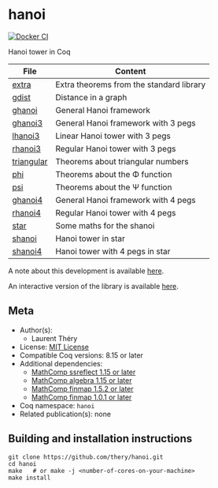 <!---
This file was generated from `meta.yml`, please do not edit manually.
Follow the instructions on https://github.com/coq-community/templates to regenerate.
--->
# hanoi

[![Docker CI][docker-action-shield]][docker-action-link]

[docker-action-shield]: https://github.com/thery/hanoi/workflows/Docker%20CI/badge.svg?branch=master
[docker-action-link]: https://github.com/thery/hanoi/actions?query=workflow:"Docker%20CI"




Hanoi tower in Coq


| File                              |  Content                                 | 
| --------------------------------- | -----------------------------------------| 
| [extra](./extra.v)                | Extra theorems from the standard library |
| [gdist](./gdist.v)                | Distance in a graph                      |
| [ghanoi](./ghanoi.v)              | General Hanoi framework                  |
| [ghanoi3](./ghanoi3.v)            | General Hanoi framework with 3 pegs      |
| [lhanoi3](./lhanoi3.v)            | Linear Hanoi tower with 3 pegs           |
| [rhanoi3](./rhanoi3.v)            | Regular Hanoi tower with 3 pegs          |
| [triangular](./triangular.v)      | Theorems about triangular numbers        |
| [phi](./phi.v)                    | Theorems about the Φ function            |
| [psi](./psi.v)                    | Theorems about the Ψ function            |
| [ghanoi4](./ghanoi4.v)            | General Hanoi framework with 4 pegs      |
| [rhanoi4](./rhanoi4.v)            | Regular Hanoi tower with 4 pegs          |
| [star](./star.v)                  | Some maths for the shanoi                |
| [shanoi](./shanoi.v)              | Hanoi tower in star                      |
| [shanoi4](./shanoi4.v)            | Hanoi tower with 4 pegs in star          |

A note about this development is available 
[here](https://hal.inria.fr/hal-02903548).

An interactive version of the library is available 
[here](https://thery.github.io/hanoi/index.html).

## Meta

- Author(s):
  - Laurent Théry
- License: [MIT License](LICENSE)
- Compatible Coq versions: 8.15 or later
- Additional dependencies:
  - [MathComp ssreflect 1.15 or later](https://math-comp.github.io)
  - [MathComp algebra 1.15 or later](https://math-comp.github.io)
  - [MathComp finmap 1.5.2 or later](https://github.com/math-comp/finmap)
  - [MathComp finmap 1.0.1 or later](https://github.com/math-comp/finmap)
- Coq namespace: `hanoi`
- Related publication(s): none

## Building and installation instructions

``` shell
git clone https://github.com/thery/hanoi.git
cd hanoi
make   # or make -j <number-of-cores-on-your-machine> 
make install
```



